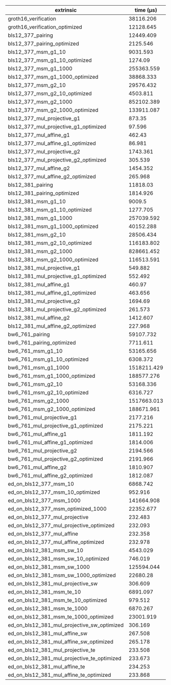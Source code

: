 | extrinsic                                   | time (µs)   |
| ------------------------------------------- | ----------- |
| groth16_verification                        | 38116.206   |
| groth16_verification_optimized              | 12128.645   |
| bls12_377_pairing                           | 12449.409   |
| bls12_377_pairing_optimized                 | 2125.546    |
| bls12_377_msm_g1_10                         | 9031.593    |
| bls12_377_msm_g1_10_optimized               | 1274.09     |
| bls12_377_msm_g1_1000                       | 255363.559  |
| bls12_377_msm_g1_1000_optimized             | 38868.333   |
| bls12_377_msm_g2_10                         | 29576.432   |
| bls12_377_msm_g2_10_optimized               | 4503.811    |
| bls12_377_msm_g2_1000                       | 852102.389  |
| bls12_377_msm_g2_1000_optimized             | 133911.087  |
| bls12_377_mul_projective_g1                 | 873.35      |
| bls12_377_mul_projective_g1_optimized       | 97.596      |
| bls12_377_mul_affine_g1                     | 462.43      |
| bls12_377_mul_affine_g1_optimized           | 86.981      |
| bls12_377_mul_projective_g2                 | 1743.361    |
| bls12_377_mul_projective_g2_optimized       | 305.539     |
| bls12_377_mul_affine_g2                     | 1454.352    |
| bls12_377_mul_affine_g2_optimized           | 265.968     |
| bls12_381_pairing                           | 11818.03    |
| bls12_381_pairing_optimized                 | 1814.926    |
| bls12_381_msm_g1_10                         | 9009.5      |
| bls12_381_msm_g1_10_optimized               | 1277.705    |
| bls12_381_msm_g1_1000                       | 257039.592  |
| bls12_381_msm_g1_1000_optimized             | 40152.288   |
| bls12_381_msm_g2_10                         | 28506.434   |
| bls12_381_msm_g2_10_optimized               | 116183.802  |
| bls12_381_msm_g2_1000                       | 828661.452  |
| bls12_381_msm_g2_1000_optimized             | 116513.591  |
| bls12_381_mul_projective_g1                 | 549.882     |
| bls12_381_mul_projective_g1_optimized       | 552.492     |
| bls12_381_mul_affine_g1                     | 460.97      |
| bls12_381_mul_affine_g1_optimized           | 463.656     |
| bls12_381_mul_projective_g2                 | 1694.69     |
| bls12_381_mul_projective_g2_optimized       | 261.573     |
| bls12_381_mul_affine_g2                     | 1412.607    |
| bls12_381_mul_affine_g2_optimized           | 227.968     |
| bw6_761_pairing                             | 59107.732   |
| bw6_761_pairing_optimized                   | 7711.611    |
| bw6_761_msm_g1_10                           | 53165.656   |
| bw6_761_msm_g1_10_optimized                 | 6308.372    |
| bw6_761_msm_g1_1000                         | 1518211.429 |
| bw6_761_msm_g1_1000_optimized               | 188577.276  |
| bw6_761_msm_g2_10                           | 53168.336   |
| bw6_761_msm_g2_10_optimized                 | 6316.727    |
| bw6_761_msm_g2_1000                         | 1517663.013 |
| bw6_761_msm_g2_1000_optimized               | 188671.961  |
| bw6_761_mul_projective_g1                   | 2177.216    |
| bw6_761_mul_projective_g1_optimized         | 2175.221    |
| bw6_761_mul_affine_g1                       | 1811.192    |
| bw6_761_mul_affine_g1_optimized             | 1814.006    |
| bw6_761_mul_projective_g2                   | 2194.566    |
| bw6_761_mul_projective_g2_optimized         | 2191.966    |
| bw6_761_mul_affine_g2                       | 1810.907    |
| bw6_761_mul_affine_g2_optimized             | 1812.087    |
| ed_on_bls12_377_msm_10                      | 6868.742    |
| ed_on_bls12_377_msm_10_optimized            | 952.916     |
| ed_on_bls12_377_msm_1000                    | 141664.908  |
| ed_on_bls12_377_msm_optimized_1000          | 22352.677   |
| ed_on_bls12_377_mul_projective              | 232.483     |
| ed_on_bls12_377_mul_projective_optimized    | 232.093     |
| ed_on_bls12_377_mul_affine                  | 232.358     |
| ed_on_bls12_377_mul_affine_optimized        | 232.978     |
| ed_on_bls12_381_msm_sw_10                   | 4543.029    |
| ed_on_bls12_381_msm_sw_10_optimized         | 746.019     |
| ed_on_bls12_381_msm_sw_1000                 | 125594.044  |
| ed_on_bls12_381_msm_sw_1000_optimized       | 22680.28    |
| ed_on_bls12_381_mul_projective_sw           | 306.609     |
| ed_on_bls12_381_msm_te_10                   | 6891.097    |
| ed_on_bls12_381_msm_te_10_optimized         | 979.512     |
| ed_on_bls12_381_msm_te_1000                 | 6870.267    |
| ed_on_bls12_381_msm_te_1000_optimized       | 23001.919   |
| ed_on_bls12_381_mul_projective_sw_optimized | 306.169     |
| ed_on_bls12_381_mul_affine_sw               | 267.508     |
| ed_on_bls12_381_mul_affine_sw_optimized     | 265.178     |
| ed_on_bls12_381_mul_projective_te           | 233.508     |
| ed_on_bls12_381_mul_projective_te_optimized | 233.673     |
| ed_on_bls12_381_mul_affine_te               | 234.253     |
| ed_on_bls12_381_mul_affine_te_optimized     | 233.868     |
